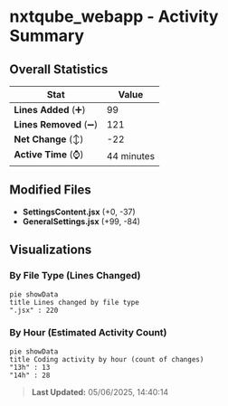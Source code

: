 # nxtqube_webapp - Activity Summary 

## Overall Statistics

| Stat                   | Value                                                             |
| ---------------------- | ----------------------------------------------------------------- |
| **Lines Added** (➕)   | 99                                          |
| **Lines Removed** (➖) | 121                                        |
| **Net Change** (↕)    | -22                |
| **Active Time** (⌚)   | 44 minutes |


## Modified Files
- **SettingsContent.jsx** (+0, -37)
- **GeneralSettings.jsx** (+99, -84)

## Visualizations

### By File Type (Lines Changed)

```mermaid
pie showData
title Lines changed by file type
".jsx" : 220
```

### By Hour (Estimated Activity Count)

```mermaid
pie showData
title Coding activity by hour (count of changes)
"13h" : 13
"14h" : 28
```


> **Last Updated:** 05/06/2025, 14:40:14